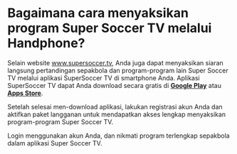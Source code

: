 # Bagaimana cara menyaksikan program Super Soccer TV melalui Handphone?

Selain website www.supersoccer.tv, Anda juga dapat menyaksikan siaran langsung pertandingan sepakbola dan program-program lain Super Soccer TV melalui aplikasi SuperSoccer TV di smartphone Anda. Aplikasi SuperSoccer TV dapat Anda download secara gratis di [**Google Play**](https://www.google.co.id/url?sa=t&rct=j&q=&esrc=s&source=web&cd=2&cad=rja&uact=8&ved=0ahUKEwjT0aWMyZDXAhVKRY8KHWtNDXUQFggxMAE&url=https%3A%2F%2Fplay.google.com%2Fstore%2Fapps%2Fdetails%3Fid%3Dair.com.arm_enterprises.supersoccer.england2014%26hl%3Den-US&usg=AOvVaw32HUccc-qw0gcpEaHdwBXO) atau [**Apps Store**](https://www.google.co.id/url?sa=t&rct=j&q=&esrc=s&source=web&cd=2&cad=rja&uact=8&ved=0ahUKEwiK7c6ZyZDXAhVKv48KHQkoAfEQjBAILzAB&url=https%3A%2F%2Fitunes.apple.com%2Ftr%2Fapp%2Fsupersoccer-tv%2Fid902290991%3Fmt%3D8&usg=AOvVaw0e75eoUse8NNG1PJ0DEy9y).

Setelah selesai men-download aplikasi, lakukan registrasi akun Anda dan aktifkan paket langganan untuk mendapatkan akses lengkap menyaksikan program-program Super Soccer TV.

Login menggunakan akun Anda, dan nikmati program terlengkap sepakbola dalam aplikasi Super Soccer TV.

